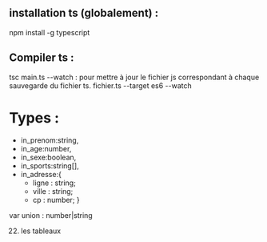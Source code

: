 ## installation ts (globalement) : 
npm install  -g typescript

## Compiler ts : 
tsc main.ts
--watch : pour mettre à jour le fichier js correspondant à chaque sauvegarde du fichier ts.
fichier.ts --target es6 --watch

# Types :

- in_prenom:string, 
- in_age:number, 
- in_sexe:boolean, 
- in_sports:string[], 
- in_adresse:{
    - ligne : string;
    - ville : string;
    - cp : number;
    }

var union : number|string



22. les tableaux